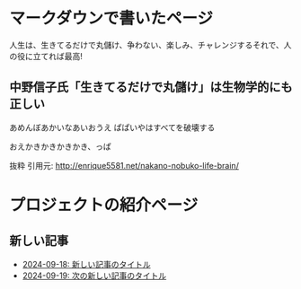 # マークダウンで書いたページ

人生は、生きてるだけで丸儲け、争わない、楽しみ、チャレンジするそれで、人の役に立てれば最高!


## 中野信子氏「生きてるだけで丸儲け」は生物学的にも正しい

あめんぼあかいなあいおうえ
ぱぱいやはすべてを破壊する

おえかきかきかきかき、っぱ

抜粋 引用元: http://enrique5581.net/nakano-nobuko-life-brain/

# プロジェクトの紹介ページ

## 新しい記事

- [2024-09-18: 新しい記事のタイトル](2024-09-18-new-article.md)
- [2024-09-19: 次の新しい記事のタイトル](2024-09-19-another-article.md)
